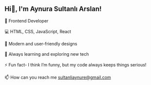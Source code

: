 ## Hi👋, I'm Aynura Sultanlı Arslan!

🚀 Frontend Developer
<br><br>
💻 HTML, CSS, JavaScript, React
<br><br>
🎨 Modern and user-friendly designs
<br><br>
🌱 Always learning and exploring new tech
<br><br>
⚡ Fun fact-
I think I’m funny, but my code always keeps things serious!
<br><br>
📫 How can you reach me sultanliaynure@gmail.com


